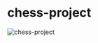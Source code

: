 # chess-project
![chess-project](https://github.com/SAAD0589/chess-project/assets/128171151/59ec486c-0fcb-49cc-b2a0-cd67d3995984)
